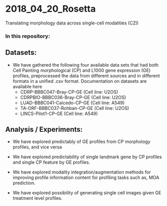 # 2018_04_20_Rosetta
Translating morphology data across single-cell modalities (CZI)

### In this repository:

## Datasets:

- We have gathered the following four available data sets that had both Cell Painting morphological (CP) and L1000 gene expression (GE) profiles, preprocessed the data from different sources and in different formats in a unified .csv format. Documentation on datasets are available here 
    - CDRP-BBBC047-Bray-CP-GE (Cell line: U2OS)
    - CDRPBIO-BBBC036-Bray-CP-GE (Cell line: U2OS)
    - LUAD-BBBC041-Caicedo-CP-GE (Cell line: A549)
    - TA-ORF-BBBC037-Rohban-CP-GE (Cell line: U2OS)
    - LINCS-Pilot1-CP-GE (Cell line: A549)
    
    
 ## Analysis / Experiments:
 
 - We have explored predictably of GE profiles from CP morphology profiles, and vice versa
 
 - We have explored predictability of single landmark gene by CP profiles and single CP feature by GE profiles.
 
 - We have explored modality integration/augmentation methods for improving profile information content for profiling tasks such as, MOA prediction.
 
 - We have explored possibility of generating single cell images given GE treatment level profiles.
 
